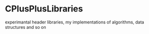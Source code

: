 # CPlusPlusLibraries
experimantal header libraries, my implementations of algorithms, data structures and so on 
